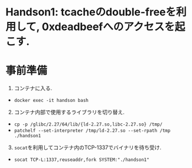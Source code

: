 # Handson1: tcacheのdouble-freeを利用して, 0xdeadbeefへのアクセスを起こす. 


# 事前準備 
1. コンテナに入る. 
  - `docker exec -it handson bash`
2. コンテナ内部で使用するライブラリを切り替え. 
  - `cp -p /glibc/2.27/64/lib/{ld-2.27.so,libc-2.27.so} /tmp/`
  - `patchelf --set-interpreter /tmp/ld-2.27.so --set-rpath /tmp ./handson1`
3. `socat`を利用してコンテナ内のTCP-1337でバイナリを待ち受け. 
  - `socat TCP-L:1337,reuseaddr,fork SYSTEM:"./handson1"`
